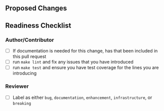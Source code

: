 <!-- Please ensure your PR title is brief and descriptive for a good changelog entry -->
<!-- Link to issue if there is one -->

<!-- Describe what the changes are -->

## Proposed Changes


## Readiness Checklist

### Author/Contributor
- [ ] If documentation is needed for this change, has that been included in this pull request
- [ ] run `make lint` and fix any issues that you have introduced
- [ ] run `make test` and ensure you have test coverage for the lines you are introducing

### Reviewer
- [ ] Label as either `bug`, `documentation`, `enhancement`, `infrastructure`, or `breaking`
